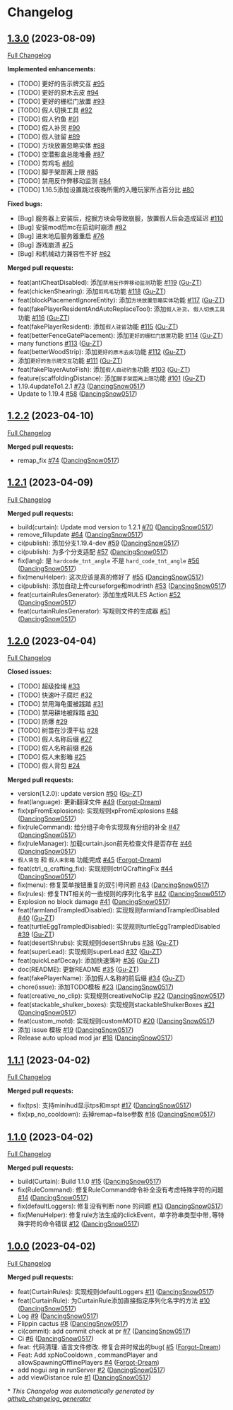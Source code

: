 # Changelog

## [1.3.0](https://github.com/Gu-ZT/Curtain/tree/1.3.0) (2023-08-09)

[Full Changelog](https://github.com/Gu-ZT/Curtain/compare/1.2.2...1.3.0)

**Implemented enhancements:**

- \[TODO\] 更好的告示牌交互 [\#95](https://github.com/Gu-ZT/Curtain/issues/95)
- \[TODO\] 更好的原木去皮 [\#94](https://github.com/Gu-ZT/Curtain/issues/94)
- \[TODO\] 更好的栅栏门放置 [\#93](https://github.com/Gu-ZT/Curtain/issues/93)
- \[TODO\] 假人切换工具 [\#92](https://github.com/Gu-ZT/Curtain/issues/92)
- \[TODO\] 假人钓鱼 [\#91](https://github.com/Gu-ZT/Curtain/issues/91)
- \[TODO\] 假人补货 [\#90](https://github.com/Gu-ZT/Curtain/issues/90)
- \[TODO\] 假人驻留 [\#89](https://github.com/Gu-ZT/Curtain/issues/89)
- \[TODO\] 方块放置忽略实体 [\#88](https://github.com/Gu-ZT/Curtain/issues/88)
- \[TODO\] 空潜影盒总能堆叠 [\#87](https://github.com/Gu-ZT/Curtain/issues/87)
- \[TODO\] 剪鸡毛 [\#86](https://github.com/Gu-ZT/Curtain/issues/86)
- \[TODO\] 脚手架距离上限 [\#85](https://github.com/Gu-ZT/Curtain/issues/85)
- \[TODO\] 禁用反作弊移动监测 [\#84](https://github.com/Gu-ZT/Curtain/issues/84)
- \[TODO\] 1.16.5添加设置跳过夜晚所需的入睡玩家所占百分比 [\#80](https://github.com/Gu-ZT/Curtain/issues/80)

**Fixed bugs:**

- \[Bug\] 服务器上安装后，挖掘方块会导致崩服，放置假人后会造成延迟 [\#110](https://github.com/Gu-ZT/Curtain/issues/110)
- \[Bug\] 安装mod后mc在启动时崩溃 [\#82](https://github.com/Gu-ZT/Curtain/issues/82)
- \[Bug\] 进末地后服务器重启 [\#76](https://github.com/Gu-ZT/Curtain/issues/76)
- \[Bug\] 游戏崩溃 [\#75](https://github.com/Gu-ZT/Curtain/issues/75)
- \[Bug\] 和机械动力兼容性不好 [\#62](https://github.com/Gu-ZT/Curtain/issues/62)

**Merged pull requests:**

- feat\(antiCheatDisabled\): 添加`禁用反作弊移动监测`功能 [\#119](https://github.com/Gu-ZT/Curtain/pull/119) ([Gu-ZT](https://github.com/Gu-ZT))
- feat\(chickenShearing\): 添加`剪鸡毛`功能 [\#118](https://github.com/Gu-ZT/Curtain/pull/118) ([Gu-ZT](https://github.com/Gu-ZT))
- feat\(blockPlacementIgnoreEntity\): 添加`方块放置忽略实体`功能 [\#117](https://github.com/Gu-ZT/Curtain/pull/117) ([Gu-ZT](https://github.com/Gu-ZT))
- feat\(fakePlayerResidentAndAutoReplaceTool\): 添加`假人补货`、`假人切换工具`功能 [\#116](https://github.com/Gu-ZT/Curtain/pull/116) ([Gu-ZT](https://github.com/Gu-ZT))
- feat\(fakePlayerResident\): 添加`假人驻留`功能 [\#115](https://github.com/Gu-ZT/Curtain/pull/115) ([Gu-ZT](https://github.com/Gu-ZT))
- feat\(betterFenceGatePlacement\): 添加`更好的栅栏门放置`功能 [\#114](https://github.com/Gu-ZT/Curtain/pull/114) ([Gu-ZT](https://github.com/Gu-ZT))
- many functions [\#113](https://github.com/Gu-ZT/Curtain/pull/113) ([Gu-ZT](https://github.com/Gu-ZT))
- feat\(betterWoodStrip\): 添加`更好的原木去皮`功能 [\#112](https://github.com/Gu-ZT/Curtain/pull/112) ([Gu-ZT](https://github.com/Gu-ZT))
- 添加`更好的告示牌交互`功能 [\#111](https://github.com/Gu-ZT/Curtain/pull/111) ([Gu-ZT](https://github.com/Gu-ZT))
- feat\(fakePlayerAutoFish\): 添加`假人自动钓鱼`功能 [\#103](https://github.com/Gu-ZT/Curtain/pull/103) ([Gu-ZT](https://github.com/Gu-ZT))
- feature\(scaffoldingDistance\): 添加`脚手架距离上限`功能 [\#101](https://github.com/Gu-ZT/Curtain/pull/101) ([Gu-ZT](https://github.com/Gu-ZT))
- 1.19.4updateTo1.2.1 [\#73](https://github.com/Gu-ZT/Curtain/pull/73) ([DancingSnow0517](https://github.com/DancingSnow0517))
- Update to 1.19.4 [\#58](https://github.com/Gu-ZT/Curtain/pull/58) ([DancingSnow0517](https://github.com/DancingSnow0517))

## [1.2.2](https://github.com/Gu-ZT/Curtain/tree/1.2.2) (2023-04-10)

[Full Changelog](https://github.com/Gu-ZT/Curtain/compare/1.2.1...1.2.2)

**Merged pull requests:**

- remap\_fix [\#74](https://github.com/Gu-ZT/Curtain/pull/74) ([DancingSnow0517](https://github.com/DancingSnow0517))

## [1.2.1](https://github.com/Gu-ZT/Curtain/tree/1.2.1) (2023-04-09)

[Full Changelog](https://github.com/Gu-ZT/Curtain/compare/1.2.0...1.2.1)

**Merged pull requests:**

- build\(curtain\): Update mod version to 1.2.1 [\#70](https://github.com/Gu-ZT/Curtain/pull/70) ([DancingSnow0517](https://github.com/DancingSnow0517))
- remove\_fillupdate [\#64](https://github.com/Gu-ZT/Curtain/pull/64) ([DancingSnow0517](https://github.com/DancingSnow0517))
- ci\(publish\): 添加分支1.19.4-dev [\#59](https://github.com/Gu-ZT/Curtain/pull/59) ([DancingSnow0517](https://github.com/DancingSnow0517))
- ci\(publish\): 为多个分支适配 [\#57](https://github.com/Gu-ZT/Curtain/pull/57) ([DancingSnow0517](https://github.com/DancingSnow0517))
- fix\(lang\): 是 `hardcode_tnt_angle` 不是 `hard_code_tnt_angle` [\#56](https://github.com/Gu-ZT/Curtain/pull/56) ([DancingSnow0517](https://github.com/DancingSnow0517))
- fix\(menuHelper\): 这次应该是真的修好了 [\#55](https://github.com/Gu-ZT/Curtain/pull/55) ([DancingSnow0517](https://github.com/DancingSnow0517))
- ci\(publish\): 添加自动上传curseforge和modrinth [\#53](https://github.com/Gu-ZT/Curtain/pull/53) ([DancingSnow0517](https://github.com/DancingSnow0517))
- feat\(curtainRulesGenerator\): 添加生成RULES Action [\#52](https://github.com/Gu-ZT/Curtain/pull/52) ([DancingSnow0517](https://github.com/DancingSnow0517))
- feat\(curtainRulesGenerator\): 写规则文件的生成器 [\#51](https://github.com/Gu-ZT/Curtain/pull/51) ([DancingSnow0517](https://github.com/DancingSnow0517))

## [1.2.0](https://github.com/Gu-ZT/Curtain/tree/1.2.0) (2023-04-04)

[Full Changelog](https://github.com/Gu-ZT/Curtain/compare/1.1.1...1.2.0)

**Closed issues:**

- \[TODO\] 超级拴绳 [\#33](https://github.com/Gu-ZT/Curtain/issues/33)
- \[TODO\] 快速叶子腐烂 [\#32](https://github.com/Gu-ZT/Curtain/issues/32)
- \[TODO\] 禁用海龟蛋被践踏 [\#31](https://github.com/Gu-ZT/Curtain/issues/31)
- \[TODO\] 禁用耕地被踩踏 [\#30](https://github.com/Gu-ZT/Curtain/issues/30)
- \[TODO\] 防爆 [\#29](https://github.com/Gu-ZT/Curtain/issues/29)
- \[TODO\] 树苗在沙漠干枯 [\#28](https://github.com/Gu-ZT/Curtain/issues/28)
- \[TODO\] 假人名称后缀 [\#27](https://github.com/Gu-ZT/Curtain/issues/27)
- \[TODO\] 假人名称前缀 [\#26](https://github.com/Gu-ZT/Curtain/issues/26)
- \[TODO\] 假人末影箱 [\#25](https://github.com/Gu-ZT/Curtain/issues/25)
- \[TODO\] 假人背包 [\#24](https://github.com/Gu-ZT/Curtain/issues/24)

**Merged pull requests:**

- version\(1.2.0\): update version [\#50](https://github.com/Gu-ZT/Curtain/pull/50) ([Gu-ZT](https://github.com/Gu-ZT))
- feat\(language\): 更新翻译文件 [\#49](https://github.com/Gu-ZT/Curtain/pull/49) ([Forgot-Dream](https://github.com/Forgot-Dream))
- fix\(xpFromExplosions\): 实现规则xpFromExplosions [\#48](https://github.com/Gu-ZT/Curtain/pull/48) ([DancingSnow0517](https://github.com/DancingSnow0517))
- fix\(ruleCommand\): 给分组子命令实现现有分组的补全 [\#47](https://github.com/Gu-ZT/Curtain/pull/47) ([DancingSnow0517](https://github.com/DancingSnow0517))
- fix\(ruleManager\): 加载curtain.json前先检查文件是否存在 [\#46](https://github.com/Gu-ZT/Curtain/pull/46) ([DancingSnow0517](https://github.com/DancingSnow0517))
- `假人背包` 和 `假人末影箱` 功能完成 [\#45](https://github.com/Gu-ZT/Curtain/pull/45) ([Forgot-Dream](https://github.com/Forgot-Dream))
- feat\(ctrl\_q\_crafting\_fix\): 实现规则ctrlQCraftingFix [\#44](https://github.com/Gu-ZT/Curtain/pull/44) ([DancingSnow0517](https://github.com/DancingSnow0517))
- fix\(menu\): 修复菜单按钮重复的双引号问题 [\#43](https://github.com/Gu-ZT/Curtain/pull/43) ([DancingSnow0517](https://github.com/DancingSnow0517))
- fix\(rules\): 修复TNT相关的一些规则的序列化名字 [\#42](https://github.com/Gu-ZT/Curtain/pull/42) ([DancingSnow0517](https://github.com/DancingSnow0517))
- Explosion no block damage [\#41](https://github.com/Gu-ZT/Curtain/pull/41) ([DancingSnow0517](https://github.com/DancingSnow0517))
- feat\(farmlandTrampledDisabled\): 实现规则farmlandTrampledDisabled [\#40](https://github.com/Gu-ZT/Curtain/pull/40) ([Gu-ZT](https://github.com/Gu-ZT))
- feat\(turtleEggTrampledDisabled\): 实现规则turtleEggTrampledDisabled [\#39](https://github.com/Gu-ZT/Curtain/pull/39) ([Gu-ZT](https://github.com/Gu-ZT))
- feat\(desertShrubs\): 实现规则desertShrubs [\#38](https://github.com/Gu-ZT/Curtain/pull/38) ([Gu-ZT](https://github.com/Gu-ZT))
- feat\(superLead\): 实现规则superLead [\#37](https://github.com/Gu-ZT/Curtain/pull/37) ([Gu-ZT](https://github.com/Gu-ZT))
- feat\(quickLeafDecay\): 添加快速落叶 [\#36](https://github.com/Gu-ZT/Curtain/pull/36) ([Gu-ZT](https://github.com/Gu-ZT))
- doc\(README\): 更新README [\#35](https://github.com/Gu-ZT/Curtain/pull/35) ([Gu-ZT](https://github.com/Gu-ZT))
- feat\(fakePlayerName\): 添加假人名称的前后缀 [\#34](https://github.com/Gu-ZT/Curtain/pull/34) ([Gu-ZT](https://github.com/Gu-ZT))
- chore\(issue\): 添加TODO模板 [\#23](https://github.com/Gu-ZT/Curtain/pull/23) ([DancingSnow0517](https://github.com/DancingSnow0517))
- feat\(creative\_no\_clip\): 实现规则creativeNoClip [\#22](https://github.com/Gu-ZT/Curtain/pull/22) ([DancingSnow0517](https://github.com/DancingSnow0517))
- feat\(stackable\_shulker\_boxes\): 实现规则stackableShulkerBoxes [\#21](https://github.com/Gu-ZT/Curtain/pull/21) ([DancingSnow0517](https://github.com/DancingSnow0517))
- feat\(custom\_motd\): 实现规则customMOTD [\#20](https://github.com/Gu-ZT/Curtain/pull/20) ([DancingSnow0517](https://github.com/DancingSnow0517))
- 添加 issue 模板 [\#19](https://github.com/Gu-ZT/Curtain/pull/19) ([DancingSnow0517](https://github.com/DancingSnow0517))
- Release auto upload mod jar [\#18](https://github.com/Gu-ZT/Curtain/pull/18) ([DancingSnow0517](https://github.com/DancingSnow0517))

## [1.1.1](https://github.com/Gu-ZT/Curtain/tree/1.1.1) (2023-04-02)

[Full Changelog](https://github.com/Gu-ZT/Curtain/compare/1.1.0...1.1.1)

**Merged pull requests:**

- fix\(tps\): 支持minihud显示tps和mspt [\#17](https://github.com/Gu-ZT/Curtain/pull/17) ([DancingSnow0517](https://github.com/DancingSnow0517))
- fix\(xp\_no\_cooldown\): 去掉remap=false参数 [\#16](https://github.com/Gu-ZT/Curtain/pull/16) ([DancingSnow0517](https://github.com/DancingSnow0517))

## [1.1.0](https://github.com/Gu-ZT/Curtain/tree/1.1.0) (2023-04-02)

[Full Changelog](https://github.com/Gu-ZT/Curtain/compare/1.0.0...1.1.0)

**Merged pull requests:**

- build\(Curtain\): Build 1.1.0 [\#15](https://github.com/Gu-ZT/Curtain/pull/15) ([DancingSnow0517](https://github.com/DancingSnow0517))
- fix\(RuleCommand\): 修复RuleCommand命令补全没有考虑特殊字符的问题 [\#14](https://github.com/Gu-ZT/Curtain/pull/14) ([DancingSnow0517](https://github.com/DancingSnow0517))
- fix\(defaultLoggers\): 修复没有判断 none 的问题 [\#13](https://github.com/Gu-ZT/Curtain/pull/13) ([DancingSnow0517](https://github.com/DancingSnow0517))
- fix\(MenuHelper\): 修复rule方法生成的clickEvent，单字符串类型中带`,`等特殊字符的命令错误 [\#12](https://github.com/Gu-ZT/Curtain/pull/12) ([DancingSnow0517](https://github.com/DancingSnow0517))

## [1.0.0](https://github.com/Gu-ZT/Curtain/tree/1.0.0) (2023-04-02)

[Full Changelog](https://github.com/Gu-ZT/Curtain/compare/aae23f5f5ff59ffbfe230b83ca23d9e6a3e6b48c...1.0.0)

**Merged pull requests:**

- feat\(CurtainRules\): 实现规则defaultLoggers [\#11](https://github.com/Gu-ZT/Curtain/pull/11) ([DancingSnow0517](https://github.com/DancingSnow0517))
- feat\(CurtainRule\): 为CurtainRule添加直接指定序列化名字的方法 [\#10](https://github.com/Gu-ZT/Curtain/pull/10) ([DancingSnow0517](https://github.com/DancingSnow0517))
- Log [\#9](https://github.com/Gu-ZT/Curtain/pull/9) ([DancingSnow0517](https://github.com/DancingSnow0517))
- Flippin cactus [\#8](https://github.com/Gu-ZT/Curtain/pull/8) ([DancingSnow0517](https://github.com/DancingSnow0517))
- ci\(commit\): add commit check at pr [\#7](https://github.com/Gu-ZT/Curtain/pull/7) ([DancingSnow0517](https://github.com/DancingSnow0517))
- Ci [\#6](https://github.com/Gu-ZT/Curtain/pull/6) ([DancingSnow0517](https://github.com/DancingSnow0517))
- feat: 代码清理. 语言文件修改. 修复合并时候出的bug\( [\#5](https://github.com/Gu-ZT/Curtain/pull/5) ([Forgot-Dream](https://github.com/Forgot-Dream))
- Feat: Add xpNoCooldown , commandPlayer and allowSpawningOfflinePlayers [\#4](https://github.com/Gu-ZT/Curtain/pull/4) ([Forgot-Dream](https://github.com/Forgot-Dream))
- add nogui arg in runServer [\#2](https://github.com/Gu-ZT/Curtain/pull/2) ([DancingSnow0517](https://github.com/DancingSnow0517))
- add viewDistance rule [\#1](https://github.com/Gu-ZT/Curtain/pull/1) ([DancingSnow0517](https://github.com/DancingSnow0517))



\* *This Changelog was automatically generated by [github_changelog_generator](https://github.com/github-changelog-generator/github-changelog-generator)*
